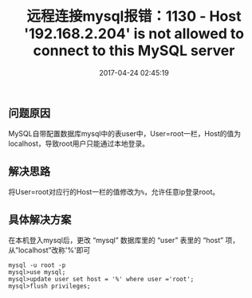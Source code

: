 ﻿---
title: 远程连接mysql报错：1130 - Host '192.168.2.204' is not allowed to connect to this MySQL server
date: 2017-04-24 02:45:19
tags: [mysql, 远程连接报错, trick]
comments: true
---

## 问题原因

MySQL自带配置数据库mysql中的表user中，User=root一栏，Host的值为localhost，导致root用户只能通过本地登录。

## 解决思路

将User=root对应行的Host一栏的值修改为`%`，允许任意ip登录root。

## 具体解决方案

在本机登入mysql后，更改 “mysql” 数据库里的 “user” 表里的 “host” 项，从”localhost”改称'%'即可 

```
mysql -u root -p  
mysql>use mysql;  
mysql>update user set host = '%' where user ='root';  
mysql>flush privileges;
```